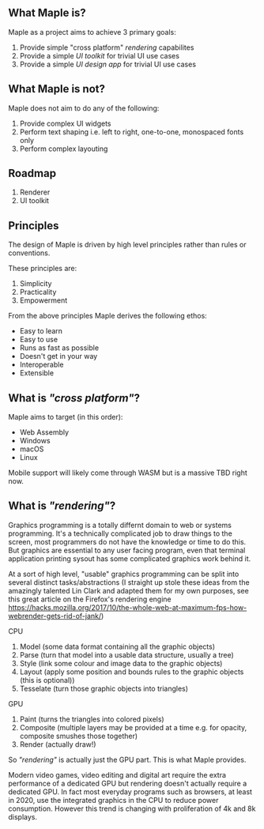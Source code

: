 ## What Maple is?

Maple as a project aims to achieve 3 primary goals:
1. Provide simple "cross platform" *rendering* capabilites
2. Provide a simple *UI toolkit* for trivial UI use cases
3. Provide a simple *UI design app* for trivial UI use cases

## What Maple is **not**?

Maple does not aim to do any of the following:
1. Provide complex UI widgets
2. Perform text shaping i.e. left to right, one-to-one, monospaced fonts only
3. Perform complex layouting

## Roadmap
1. Renderer
2. UI toolkit

## Principles
The design of Maple is driven by high level principles rather than rules or conventions.

These principles are:
1. Simplicity
2. Practicality
3. Empowerment

From the above principles Maple derives the following ethos:
- Easy to learn
- Easy to use
- Runs as fast as possible
- Doesn't get in your way
- Interoperable
- Extensible

## What is *"cross platform"*?
Maple aims to target (in this order):
- Web Assembly
- Windows
- macOS
- Linux

Mobile support will likely come through WASM but is a massive TBD right now.

## What is *"rendering"*?
Graphics programming is a totally differnt domain to web or systems programming.
It's a technically complicated job to draw things to the screen, most programmers do not have the knowledge or time to do this.
But graphics are essential to any user facing program, even that terminal application printing sysout has some complicated graphics work behind it.

At a sort of high level, "usable" graphics programming can be split into several distinct tasks/abstractions
(I straight up stole these ideas from the amazingly talented Lin Clark and adapted them for my own purposes, see this great article on the Firefox's rendering engine https://hacks.mozilla.org/2017/10/the-whole-web-at-maximum-fps-how-webrender-gets-rid-of-jank/)

CPU
1. Model (some data format containing all the graphic objects)
2. Parse (turn that model into a usable data structure, usually a tree)
3. Style (link some colour and image data to the graphic objects)
4. Layout (apply some position and bounds rules to the graphic objects (this is optional))
5. Tesselate (turn those graphic objects into triangles)

GPU
1. Paint (turns the triangles into colored pixels)
2. Composite (multiple layers may be provided at a time e.g. for opacity, composite smushes those together)
3. Render (actually draw!)

So *"rendering"* is actually just the GPU part. This is what Maple provides.

Modern video games, video editing and digital art require the extra performance of a dedicated GPU but rendering doesn't actually require a dedicated GPU. In fact most everyday programs such as browsers, at least in 2020, use the integrated graphics in the CPU to reduce power consumption. However this trend is changing with proliferation of 4k and 8k displays.
